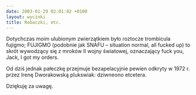 ```yaml
---
date: 2003-01-29 02:01:02 +0100
layout: wycinki
title: Robaczki, etc.
---
```


Dotychczas moim ulubionym zwierzątkiem było roztocze trombicula fujigmo; FUJIGMO (podobnie jak SNAFU – situation normal, all fucked up) to skrót wywodzący się z mroków II wojny światowej, oznaczający fuck you, Jack, I got my orders.

Od dziś jednak pałeczkę przejmuje bezapelacyjnie pewien odkryty w 1972 r. przez Irenę Dworakowską plukswiak: dziwneono etcetera.

Dziękuję za uwagę.
